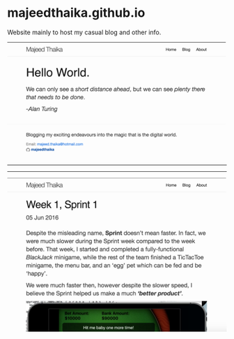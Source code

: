 # majeedthaika.github.io

Website mainly to host my casual blog and other info.

![alt tag](https://raw.githubusercontent.com/majeedthaika/majeedthaika.github.io/master/img/screenshotHome.png)

---
---

![alt tag](https://raw.githubusercontent.com/majeedthaika/majeedthaika.github.io/master/img/screenshotBlog.png)
